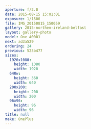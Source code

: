 ```yaml
---
aperture: f/2.0
date: 2015-08-15 15:01:01
exposure: 1/1500
file: IMG_20150815_150059
gallery: 2015-northen-ireland-belfast
layout: gallery-photo
model: One A0001
next: ad3a529
ordering: 24
previous: 523b477
sizes:
  1920x1080:
    height: 1080
    width: 1920
  640w:
    height: 360
    width: 640
  200x200:
    height: 200
    width: 200
  96x96:
    height: 96
    width: 96
title: null
make: OnePlus
---
```

